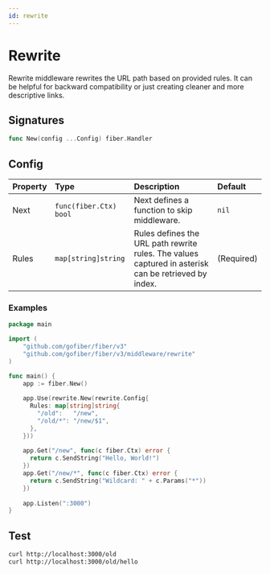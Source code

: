 ```yaml
---
id: rewrite
---
```


# Rewrite

Rewrite middleware rewrites the URL path based on provided rules. It can be helpful for backward compatibility or just creating cleaner and more descriptive links.

## Signatures

```go
func New(config ...Config) fiber.Handler
```

## Config

| Property | Type                    | Description                                                                                          | Default    |
|:---------|:------------------------|:-----------------------------------------------------------------------------------------------------|:-----------|
| Next     | `func(fiber.Ctx) bool` | Next defines a function to skip middleware.                                                          | `nil`      |
| Rules    | `map[string]string`     | Rules defines the URL path rewrite rules. The values captured in asterisk can be retrieved by index. | (Required) |

### Examples

```go
package main

import (
    "github.com/gofiber/fiber/v3"
    "github.com/gofiber/fiber/v3/middleware/rewrite"
)

func main() {
    app := fiber.New()
    
    app.Use(rewrite.New(rewrite.Config{
      Rules: map[string]string{
        "/old":   "/new",
        "/old/*": "/new/$1",
      },
    }))
    
    app.Get("/new", func(c fiber.Ctx) error {
      return c.SendString("Hello, World!")
    })
    app.Get("/new/*", func(c fiber.Ctx) error {
      return c.SendString("Wildcard: " + c.Params("*"))
    })
    
    app.Listen(":3000")
}

```

## Test

```bash
curl http://localhost:3000/old
curl http://localhost:3000/old/hello
```
